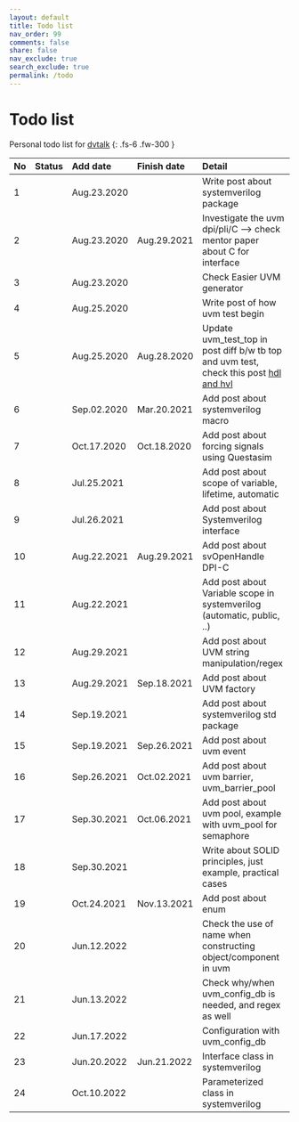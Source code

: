 ```yaml
---
layout: default
title: Todo list
nav_order: 99
comments: false
share: false
nav_exclude: true
search_exclude: true
permalink: /todo
---
```


# Todo list
Personal todo list for [dvtalk](https://dvtalk.me)
{: .fs-6 .fw-300 }

| No | Status      |Add date    | Finish date | Detail                                                                   |
|:---|:------------|:-----------|:------------|:-------------------------------------------------------------------------|
| 1  |             |Aug.23.2020 |             |Write post about systemverilog package                                    |
| 2  |             |Aug.23.2020 |Aug.29.2021  |Investigate the uvm dpi/pli/C --> check mentor paper about C for interface|
| 3  |             |Aug.23.2020 |             |Check Easier UVM generator                                                |
| 4  |             |Aug.25.2020 |             |Write post of how uvm test begin                                          |
| 5  |             |Aug.25.2020 |Aug.28.2020  |Update uvm_test_top in post diff b/w tb top and uvm test, check this post [hdl and hvl](https://www.techdesignforums.com/practice/technique/team-uvm-and-emulation-for-testbench-acceleration/)                |
| 6  |             |Sep.02.2020 |Mar.20.2021  |Add post about systemverilog macro                                        |
| 7  |             |Oct.17.2020 |Oct.18.2020  |Add post about forcing signals using Questasim                            |
| 8  |             |Jul.25.2021 |             |Add post about scope of variable, lifetime, automatic                     |
| 9  |             |Jul.26.2021 |             |Add post about Systemverilog interface                                    |
| 10 |             |Aug.22.2021 |Aug.29.2021  |Add post about svOpenHandle DPI-C                                         |
| 11 |             |Aug.22.2021 |             |Add post about Variable scope in systemverilog (automatic, public, ..)    |
| 12 |             |Aug.29.2021 |             |Add post about UVM string manipulation/regex                              |
| 13 |             |Aug.29.2021 |Sep.18.2021  |Add post about UVM factory                                                |
| 14 |             |Sep.19.2021 |             |Add post about systemverilog std package                                  |
| 15 |             |Sep.19.2021 |Sep.26.2021  |Add post about uvm event                                                  |
| 16 |             |Sep.26.2021 |Oct.02.2021  |Add post about uvm barrier, uvm_barrier_pool                              |
| 17 |             |Sep.30.2021 |Oct.06.2021  |Add post about uvm pool, example with uvm_pool for semaphore              |
| 18 |             |Sep.30.2021 |             |Write about SOLID principles, just example, practical cases               |
| 19 |             |Oct.24.2021 |Nov.13.2021  |Add post about enum                                                       |
| 20 |             |Jun.12.2022 |             |Check the use of name when constructing object/component in uvm           |
| 21 |             |Jun.13.2022 |             |Check why/when uvm_config_db is needed, and regex as well                 |
| 22 |             |Jun.17.2022 |             |Configuration with uvm_config_db                                          |
| 23 |             |Jun.20.2022 |Jun.21.2022  |Interface class in systemverilog                                          |
| 24 |             |Oct.10.2022 |             |Parameterized class in systemverilog                                      |

